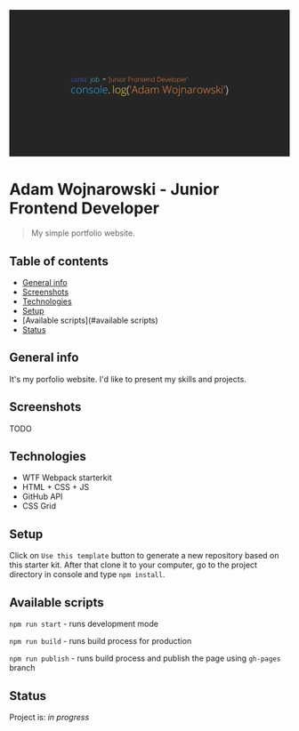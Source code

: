 ![cover](gh/readme-image.png)

# Adam Wojnarowski - Junior Frontend Developer
> My simple portfolio website.

## Table of contents
* [General info](#general-info)
* [Screenshots](#screenshots)
* [Technologies](#technologies)
* [Setup](#setup)
* [Available scripts](#available scripts)
* [Status](#status)

## General info
It's my porfolio website. I'd like to present my skills and projects. 

## Screenshots
TODO

## Technologies
* WTF Webpack starterkit
* HTML + CSS + JS
* GitHub API
* CSS Grid

## Setup
Click on `Use this template` button to generate a new repository based on this starter kit. After that clone it to your computer, go to the project directory in console and type `npm install`.

## Available scripts

`npm run start` - runs development mode

`npm run build` - runs build process for production

`npm run publish` - runs build process and publish the page using `gh-pages` branch

## Status
Project is: _in progress_
